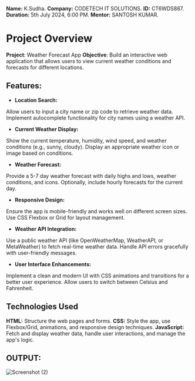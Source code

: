 **Name:** K.Sudha.
**Company:** CODETECH IT SOLUTIONS.
**ID:** CT6WDS887.
**Duration:** 5th July 2024, 6:00 PM.
**Mentor:** SANTOSH KUMAR.

# Project Overview
**Project**: Weather Forecast App
**Objective**: Build an interactive web application that allows users to view current weather conditions and forecasts for different locations.
## Features:
- **Location Search:**

Allow users to input a city name or zip code to retrieve weather data.
Implement autocomplete functionality for city names using a weather API.
- **Current Weather Display:**

Show the current temperature, humidity, wind speed, and weather conditions (e.g., sunny, cloudy).
Display an appropriate weather icon or image based on conditions.
- **Weather Forecast:**

Provide a 5-7 day weather forecast with daily highs and lows, weather conditions, and icons.
Optionally, include hourly forecasts for the current day.
- **Responsive Design:**

Ensure the app is mobile-friendly and works well on different screen sizes.
Use CSS Flexbox or Grid for layout management.
- **Weather API Integration:**

Use a public weather API (like OpenWeatherMap, WeatherAPI, or MetaWeather) to fetch real-time weather data.
Handle API errors gracefully with user-friendly messages.
- **User Interface Enhancements:**

Implement a clean and modern UI with CSS animations and transitions for a better user experience.
Allow users to switch between Celsius and Fahrenheit.

## Technologies Used
**HTML:** Structure the web pages and forms.
**CSS:** Style the app, use Flexbox/Grid, animations, and responsive design techniques.
**JavaScript:** Fetch and display weather data, handle user interactions, and manage the app's logic.
## OUTPUT:
![Screenshot (2)](https://github.com/user-attachments/assets/f5a56c6b-0791-4f98-9b3a-2acf273f795e)







